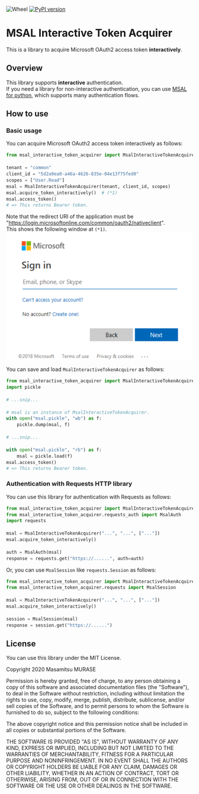 ![Wheel](https://github.com/masamitsu-murase/msal_interactive/workflows/Wheel/badge.svg)
[![PyPI version](https://badge.fury.io/py/msal-interactive-token-acquirer.svg)](https://badge.fury.io/py/msal-interactive-token-acquirer)

# MSAL Interactive Token Acquirer

This is a library to acquire Microsoft OAuth2 access token **interactively**.

## Overview

This library supports **interactive** authentication.  
If you need a library for non-interactive authentication, you can use [MSAL for python](https://github.com/AzureAD/microsoft-authentication-library-for-python), which supports many authentication flows.

## How to use

### Basic usage

You can acquire Microsoft OAuth2 access token interactively as follows:

```python
from msal_interactive_token_acquirer import MsalInteractiveTokenAcquirer

tenant = "common"
client_id = "5d2a0ea0-a46a-4626-835e-04e13f75fed0"
scopes = ["User.Read"]
msal = MsalInteractiveTokenAcquirer(tenant, client_id, scopes)
msal.acquire_token_interactively()  # (*1)
msal.access_token()
# => This returns Bearer token.
```

Note that the redirect URI of the application must be "https://login.microsoftonline.com/common/oauth2/nativeclient".  
This shows the following window at `(*1)`.  
![window](https://raw.githubusercontent.com/masamitsu-murase/msal_interactive/master/resources/window.png)

You can save and load `MsalInteractiveTokenAcquirer` as follows:

```python
from msal_interactive_token_acquirer import MsalInteractiveTokenAcquirer
import pickle

# ...snip...

# msal is an instance of MsalInteractiveTokenAcquirer.
with open("msal.pickle", "wb") as f:
    pickle.dump(msal, f)

# ...snip...

with open("msal.pickle", "rb") as f:
    msal = pickle.load(f)
msal.access_token()
# => This returns Bearer token.
```

### Authentication with Requests HTTP library

You can use this library for authentication with Requests as follows:

```python
from msal_interactive_token_acquirer import MsalInteractiveTokenAcquirer
from msal_interactive_token_acquirer.requests_auth import MsalAuth
import requests

msal = MsalInteractiveTokenAcquirer("...", "...", ["..."])
msal.acquire_token_interactively()

auth = MsalAuth(msal)
response = requests.get("https://......", auth=auth)
```

Or, you can use `MsalSession` like `requests.Session` as follows:

```python
from msal_interactive_token_acquirer import MsalInteractiveTokenAcquirer
from msal_interactive_token_acquirer.requests import MsalSession

msal = MsalInteractiveTokenAcquirer("...", "...", ["..."])
msal.acquire_token_interactively()

session = MsalSession(msal)
response = session.get("https://......")
```

## License

You can use this library under the MIT License.

Copyright 2020 Masamitsu MURASE

Permission is hereby granted, free of charge, to any person obtaining a copy of this software and associated documentation files (the "Software"), to deal in the Software without restriction, including without limitation the rights to use, copy, modify, merge, publish, distribute, sublicense, and/or sell copies of the Software, and to permit persons to whom the Software is furnished to do so, subject to the following conditions:

The above copyright notice and this permission notice shall be included in all copies or substantial portions of the Software.

THE SOFTWARE IS PROVIDED "AS IS", WITHOUT WARRANTY OF ANY KIND, EXPRESS OR IMPLIED, INCLUDING BUT NOT LIMITED TO THE WARRANTIES OF MERCHANTABILITY, FITNESS FOR A PARTICULAR PURPOSE AND NONINFRINGEMENT. IN NO EVENT SHALL THE AUTHORS OR COPYRIGHT HOLDERS BE LIABLE FOR ANY CLAIM, DAMAGES OR OTHER LIABILITY, WHETHER IN AN ACTION OF CONTRACT, TORT OR OTHERWISE, ARISING FROM, OUT OF OR IN CONNECTION WITH THE SOFTWARE OR THE USE OR OTHER DEALINGS IN THE SOFTWARE.

